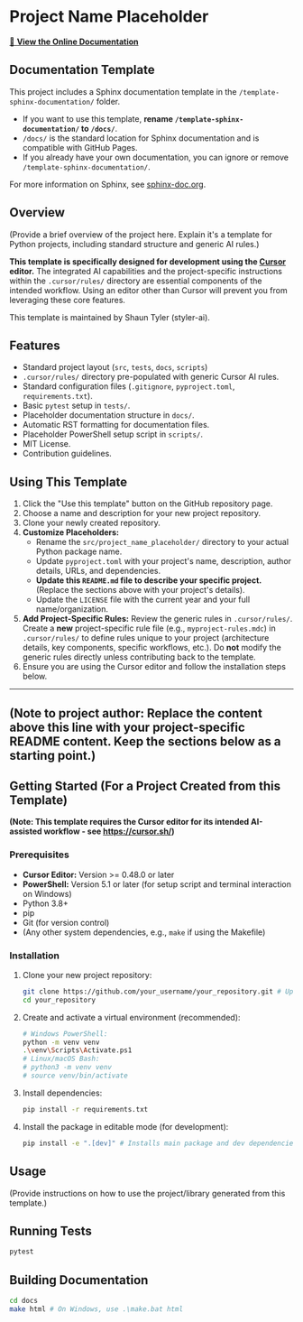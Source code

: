 # Project Name Placeholder

[📖 **View the Online Documentation**](https://styler-ai.github.io/cursor-python-template/index.html)

## Documentation Template

This project includes a Sphinx documentation template in the `/template-sphinx-documentation/` folder.

- If you want to use this template, **rename `/template-sphinx-documentation/` to `/docs/`**.
- `/docs/` is the standard location for Sphinx documentation and is compatible with GitHub Pages.
- If you already have your own documentation, you can ignore or remove `/template-sphinx-documentation/`.

For more information on Sphinx, see [sphinx-doc.org](https://www.sphinx-doc.org/).

## Overview

(Provide a brief overview of the project here. Explain it's a template for Python projects, including standard structure and generic AI rules.)

**This template is specifically designed for development using the [Cursor](https://cursor.sh/) editor.** The integrated AI capabilities and the project-specific instructions within the `.cursor/rules/` directory are essential components of the intended workflow. Using an editor other than Cursor will prevent you from leveraging these core features.

This template is maintained by Shaun Tyler (styler-ai).

## Features

* Standard project layout (`src`, `tests`, `docs`, `scripts`)
* `.cursor/rules/` directory pre-populated with generic Cursor AI rules.
* Standard configuration files (`.gitignore`, `pyproject.toml`, `requirements.txt`).
* Basic `pytest` setup in `tests/`.
* Placeholder documentation structure in `docs/`.
* Automatic RST formatting for documentation files.
* Placeholder PowerShell setup script in `scripts/`.
* MIT License.
* Contribution guidelines.

## Using This Template

1. Click the "Use this template" button on the GitHub repository page.
2. Choose a name and description for your new project repository.
3. Clone your newly created repository.
4. **Customize Placeholders:**
   * Rename the `src/project_name_placeholder/` directory to your actual Python package name.
   * Update `pyproject.toml` with your project's name, description, author details, URLs, and dependencies.
   * **Update this `README.md` file to describe your specific project.** (Replace the sections above with your project's details).
   * Update the `LICENSE` file with the current year and your full name/organization.
5. **Add Project-Specific Rules:** Review the generic rules in `.cursor/rules/`. Create a **new** project-specific rule file (e.g., `myproject-rules.mdc`) in `.cursor/rules/` to define rules unique to your project (architecture details, key components, specific workflows, etc.). Do **not** modify the generic rules directly unless contributing back to the template.
6. Ensure you are using the Cursor editor and follow the installation steps below.

---
**(Note to project author: Replace the content above this line with your project-specific README content. Keep the sections below as a starting point.)**
---

## Getting Started (For a Project Created from this Template)

**(Note: This template requires the Cursor editor for its intended AI-assisted workflow - see https://cursor.sh/)**

### Prerequisites

*   **Cursor Editor:** Version >= 0.48.0 or later
*   **PowerShell:** Version 5.1 or later (for setup script and terminal interaction on Windows)
*   Python 3.8+
*   pip
*   Git (for version control)
*   (Any other system dependencies, e.g., `make` if using the Makefile)

### Installation

1. Clone your new project repository:
   ```bash
   git clone https://github.com/your_username/your_repository.git # Update URL
   cd your_repository
   ```
2. Create and activate a virtual environment (recommended):
   ```bash
   # Windows PowerShell:
   python -m venv venv
   .\venv\Scripts\Activate.ps1
   # Linux/macOS Bash:
   # python3 -m venv venv
   # source venv/bin/activate
   ```
3. Install dependencies:
   ```bash
   pip install -r requirements.txt
   ```
4. Install the package in editable mode (for development):
   ```bash
   pip install -e ".[dev]" # Installs main package and dev dependencies
   ```

## Usage

(Provide instructions on how to use the project/library generated from this template.)

## Running Tests

```bash
pytest
```

## Building Documentation

```bash
cd docs
make html # On Windows, use .\make.bat html
```
